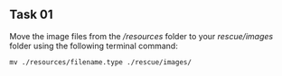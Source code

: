 ## Task 01
Move the image files from the */resources*  folder to your *rescue/images* folder using the following terminal command: 

```
mv ./resources/filename.type ./rescue/images/
```